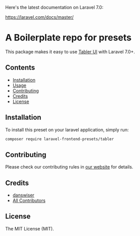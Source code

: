 Here's the latest documentation on Laravel 7.0:

https://laravel.com/docs/master/

# A Boilerplate repo for presets

This package makes it easy to use [Tabler UI](https://tabler.io/) with Laravel 7.0+.

## Contents

- [Installation](#installation)
- [Usage](#usage)
- [Contributing](#contributing)
- [Credits](#credits)
- [License](#license)


## Installation

To install this preset on your laravel application, simply run:

``` bash
composer require laravel-frontend-presets/tabler
```

## Contributing

Please check our contributing rules in [our website](https://laravel-frontend-presets.github.io) for details.

## Credits

- [danswiser](https://github.com/danswiser)
- [All Contributors](../../contributors)

## License

The MIT License (MIT).
